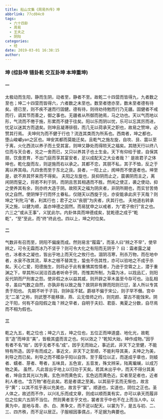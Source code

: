 ```yaml
---
title: 船山文集《周易外传》坤
abbrlink: 77cd04c0
tags:
  - 六十四卦
  - 周易
  - 王夫之
  - 阴阳
categories:
  - 经
date: 2019-03-01 16:38:15
author:
---
```


### 坤 (综卦坤 错卦乾 交互卦坤 本坤重坤)
#### 一
太极动而生阳，静而生阴，动者至，静者不至。故乾二十四营而皆得九，九者数之至也；坤二十四营而皆得六，六者数之未至也。数至者徳亦至，数未至者德有待矣。德已至，则不疾不速而行固健。德有待，则待劝待勉而行乃无疆。固健者不戒而行，调其节而善之，御之事也。无疆者从所御而驰焉，马之功也。天以气而地以形，气流而不倦于施，形累而不捷于往矣。阳以乐而阴以忧，乐可以忘其厉而进，忧足以迷其方而退矣。则坤且凝滞徘徊，而几无以荷承天之职也，故易之赞坤，必赞其行焉。
夫坤何为而不健于行也？流连其类而为所系也。西南者，坤之都也，堕山峻巘yan之区也。坤安其都而莫能迁矣。且乾气之施左旋，自坎、艮、震以至于离，火化西流以养子而土受其富，则坤又静处而得陨天之福矣。其随天行以终八位而与天合者，兑之一舍而已，又只以养其子也土生金。天下有仰给于彼，自保其朋，饮食恩育，不出门庭而享其宴安者，足以成配天之大业者哉？'
是故君子之体坤也，乾化旋而左，则逆施而右以承之。其都不恋，其朋不私，其子不恤，反之于离以养其母。凡四舍而至于东北之艮。艮者，一阳上止，阂坤而不使遂者也。坤至是，欲不弃其怀来而不得矣。
夫阳之左旋也，艮抑阴而止之，震袭阴而主之，离闲阴而窒之，将若不利于阴，而阴且苦其相遇而不胜。然闲之使正，袭之使动，抑之使养其有余，则亦终大造于阴。故陨天之福为阴庆者，非阴所期也，而实甘苦倚伏之自然。使阴惮于行而怀土眷私，仅随天以西旋于兑，亦安能承此庆于天哉？则坤之“利牝马”者，利其行也；君子之以“丧朋”为庆者，庆其行也。
夫地道右转承天之施，以健为顺，盖亦坤德之固然。而易犹申之以戒者，为“君子攸行”言之也。六三之“或从王事”，义犹此尔。内卦体具而坤德成矣，犹乾德之成于“乾乾”，“至”至此，而“终”终此也。四以上，坤之时位矣。
#### 二
气数非有召而至，阴阳不偏废而成。然则易言“履霜”，而圣人曰“辨之不早”，使早辨之，可令无霜而冰乃不坚乎？则可令大化之有阳而无阴乎？
曰：霜者露之凝也，冰者水之凝也，皆出乎地上而天化之攸行也。涸阴冱寒，刑杀万物，而在地中者，水泉不改其流，草木之根不替其生，蛰虫不伤其性，亦可以验地之不成乎杀矣。天心仁爱，阳德施生，则将必于此有重怫其性情者，乃逊于空霄之上，潜于重渊之下，举其所以润洽百昌者听命于阴，而惟其所制，为霜为冰，以戕品汇，则阳反代阴而尸刑害之怨。使非假之水以益其威，则开辟之草木虽至今存可也。治乱相寻，虽曰气数之自然，亦孰非有以致之哉？故阴非有罪而阳则已愆，圣人所以专其责于阳也。
先期不听于子羽，则钟巫不弑。爵禄不偏于宋公，则子罕不僭。宫中无“二圣”之称，则武瞾不能移唐，燕、云无借师之约，则完颜、蒙古不能蚀宋。阴之干阳，何有不自阳假之哉？辨之早者，自明于夫妇、君臣、夷夏之分数，自尽焉而不相为假也。
#### 三
乾之九五，乾之位也；坤之六五，坤之位也，五位正而坤道盛、地化光，故乾言“造”而坤言“美”，皆极其盛而言之也。何以效之？“乾知大始，坤作成物。”因乎有者不名“始”，因乎无者不名“成”。因乎无而始之，事近武，非天下之至健，不能特有所造。因乎有而成之，事近文，非天下之至顺，不能利导其美，夫坤之为美，利导之而已矣。利导之而不糅杂乎阳以自饰，至于履位以正，而遂成乎章也，则蚑者、蠕者、芽者、荂者，五味具，五色宣，五音发，殊文辨采，陆离斒斓，以成万物之美。
虽然，凡此皆出乎地上以归功于天矣。若其未出乎中，而天不得分其美者，坤自含其光以为黄。玄色沖而黄色实，玄色远而黄色近。实者至足者也，近者利人者也。“含万物”者在此矣。若是者谓之至美。以其丽乎玄而无惭也，故言乎“黄”；以其不炫乎表以充美也，故言乎“裳”。顺道也，实道也，阴位之正也。圣人体之，故述而不作，以兴礼乐而成文章，则成以顺而美有实，亦可以承天而履非位之位矣六五阴不当位。
然则黄者言乎文也，裳者言乎中也不在上而当人中。以黄为中，是地与青、赤、白、黑争文，而不足以配天。以裳为下，是五与初、二、三、四齐秩，而不足以居正。子服椒因事偶占，不足据为典要也。
